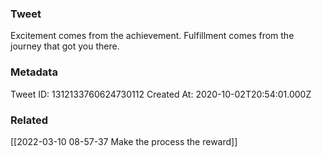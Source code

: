 ### Tweet
Excitement comes from the achievement. Fulfillment comes from the journey that got you there.

### Metadata
Tweet ID: 1312133760624730112
Created At: 2020-10-02T20:54:01.000Z

### Related
[[2022-03-10 08-57-37 Make the process the reward]]

